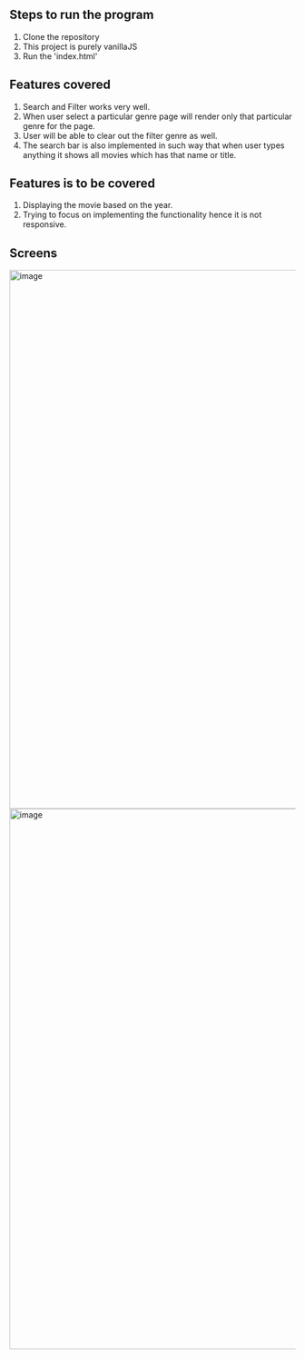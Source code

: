 ## Steps to run the program

1. Clone the repository
2. This project is purely vanillaJS
3. Run the 'index.html'

## Features covered

1. Search and Filter works very well.
2. When user select a particular genre page will render only that particular genre for the page.
3. User will be able to clear out the filter genre as well.
4. The search bar is also implemented in such way that when user types anything it shows all movies which has that name or title.

## Features is to be covered

1. Displaying the movie based on the year.
2. Trying to focus on implementing the functionality hence it is not responsive.

## Screens
<img width="949" alt="image" src="https://github.com/vijay532/TMDBVanillaJS/assets/25348749/ae45fc65-7e75-40b1-a980-65ea64493b40">

<img width="952" alt="image" src="https://github.com/vijay532/TMDBVanillaJS/assets/25348749/707bff7b-e5a1-4b3c-a066-6a792cc37291">


